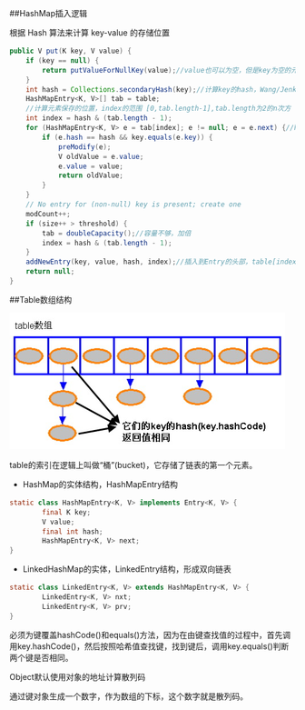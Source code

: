 ##HashMap插入逻辑

根据 Hash 算法来计算 key-value 的存储位置

```java
public V put(K key, V value) {
    if (key == null) {
        return putValueForNullKey(value);//value也可以为空，但是key为空的元素只能有一个
    }
    int hash = Collections.secondaryHash(key);//计算key的hash，Wang/Jenkins hash,雪崩性，可逆性
    HashMapEntry<K, V>[] tab = table;
    //计算元素保存的位置，index的范围 [0,tab.length-1],tab.length为2的n次方
    int index = hash & (tab.length - 1);
    for (HashMapEntry<K, V> e = tab[index]; e != null; e = e.next) {//hash值相同，key.equals不相等，Entry链
        if (e.hash == hash && key.equals(e.key)) {
            preModify(e);
            V oldValue = e.value;
            e.value = value;
            return oldValue;
        }
    }
    // No entry for (non-null) key is present; create one
    modCount++;
    if (size++ > threshold) {
        tab = doubleCapacity();//容量不够，加倍
        index = hash & (tab.length - 1);
    }
    addNewEntry(key, value, hash, index);//插入到Entry的头部，table[index]
    return null;
}
```

##Table数组结构

![](table数组结构.png)

table的索引在逻辑上叫做“桶”(bucket)，它存储了链表的第一个元素。

* HashMap的实体结构，HashMapEntry结构

```java
static class HashMapEntry<K, V> implements Entry<K, V> {
        final K key;
        V value;
        final int hash;
        HashMapEntry<K, V> next;
}
```


* LinkedHashMap的实体，LinkedEntry结构，形成双向链表

```java
static class LinkedEntry<K, V> extends HashMapEntry<K, V> {
        LinkedEntry<K, V> nxt;
        LinkedEntry<K, V> prv;
}
```

必须为键覆盖hashCode()和equals()方法，因为在由键查找值的过程中，首先调用key.hashCode()，然后按照哈希值查找键，找到键后，调用key.equals()判断两个键是否相同。

Object默认使用对象的地址计算散列码

通过键对象生成一个数字，作为数组的下标，这个数字就是散列码。

